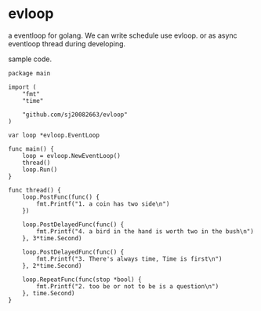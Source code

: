 # evloop
a eventloop for golang. We can write schedule use evloop. or as async eventloop thread during developing.

sample code.

```
package main

import (
	"fmt"
	"time"
	
	"github.com/sj20082663/evloop"
)

var loop *evloop.EventLoop

func main() {
	loop = evloop.NewEventLoop()
	thread()
	loop.Run()
}

func thread() {
	loop.PostFunc(func() {
		fmt.Printf("1. a coin has two side\n")
	})

	loop.PostDelayedFunc(func() {
		fmt.Printf("4. a bird in the hand is worth two in the bush\n")
	}, 3*time.Second)

	loop.PostDelayedFunc(func() {
		fmt.Printf("3. There's always time, Time is first\n")
	}, 2*time.Second)

	loop.RepeatFunc(func(stop *bool) {
		fmt.Printf("2. too be or not to be is a question\n")
	}, time.Second)
}
```
